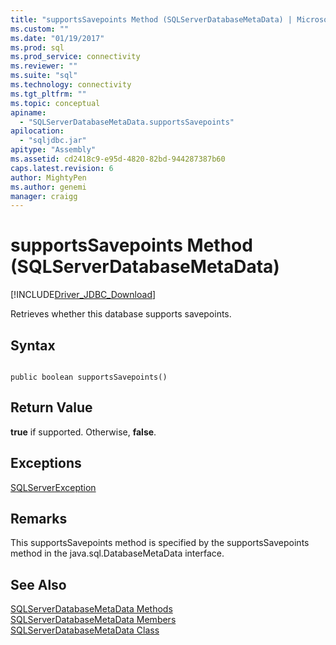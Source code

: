 ```yaml
---
title: "supportsSavepoints Method (SQLServerDatabaseMetaData) | Microsoft Docs"
ms.custom: ""
ms.date: "01/19/2017"
ms.prod: sql
ms.prod_service: connectivity
ms.reviewer: ""
ms.suite: "sql"
ms.technology: connectivity
ms.tgt_pltfrm: ""
ms.topic: conceptual
apiname: 
  - "SQLServerDatabaseMetaData.supportsSavepoints"
apilocation: 
  - "sqljdbc.jar"
apitype: "Assembly"
ms.assetid: cd2418c9-e95d-4820-82bd-944287387b60
caps.latest.revision: 6
author: MightyPen
ms.author: genemi
manager: craigg
---
```

# supportsSavepoints Method (SQLServerDatabaseMetaData)
[!INCLUDE[Driver_JDBC_Download](../../../includes/driver_jdbc_download.md)]

  Retrieves whether this database supports savepoints.  
  
## Syntax  
  
```  
  
public boolean supportsSavepoints()  
```  
  
## Return Value  
 **true** if supported. Otherwise, **false**.  
  
## Exceptions  
 [SQLServerException](../../../connect/jdbc/reference/sqlserverexception-class.md)  
  
## Remarks  
 This supportsSavepoints method is specified by the supportsSavepoints method in the java.sql.DatabaseMetaData interface.  
  
## See Also  
 [SQLServerDatabaseMetaData Methods](../../../connect/jdbc/reference/sqlserverdatabasemetadata-methods.md)   
 [SQLServerDatabaseMetaData Members](../../../connect/jdbc/reference/sqlserverdatabasemetadata-members.md)   
 [SQLServerDatabaseMetaData Class](../../../connect/jdbc/reference/sqlserverdatabasemetadata-class.md)  
  
  
